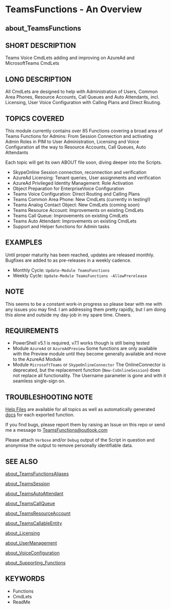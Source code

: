# TeamsFunctions - An Overview

## about_TeamsFunctions

## SHORT DESCRIPTION

Teams Voice CmdLets adding and improving on AzureAd and MicrosoftTeams CmdLets

## LONG DESCRIPTION

All CmdLets are designed to help with Administration of Users, Common Area Phones, Resource Accounts, Call Queues and Auto Attendants, incl. Licensing, User Voice Configuration with Calling Plans and Direct Routing.

## TOPICS COVERED

This module currently contains over 85 Functions covering a broad area of Teams Functions for Admins: From Session Connection and activating Admin Roles in PIM to User Administration, Licensing and Voice Configuration all the way to Resource Accounts, Call Queues, Auto Attendants

Each topic will get its own ABOUT file soon, diving deeper into the Scripts.

- SkypeOnline Session connection, reconnection and verification
- AzureAd Licensing: Tenant queries, User assignments and verification
- AzureAd Privileged Identity Management: Role Activation
- Object Preparation for EnterpriseVoice Configuration
- Teams Voice Configuration: Direct Routing and Calling Plans
- Teams Common Area Phone: New CmdLets (currently in testing!)
- Teams Analog Contact Object: New CmdLets (coming soon)
- Teams Resource Account: Improvements on existing CmdLets
- Teams Call Queue: Improvements on existing CmdLets
- Teams Auto Attendant: Improvements on existing CmdLets
- Support and Helper functions for Admin tasks

## EXAMPLES

Until proper maturity has been reached, updates are released monthly. Bugfixes are added to as pre-releases in a weekly cadence.

- Monthly Cycle: `Update-Module TeamsFunctions`
- Weekly Cycle: `Update-Module TeamsFunctions -AllowPrerelease`

## NOTE

This seems to be a constant work-in progress so please bear with me with any issues you may find. I am addressing them pretty rapidly, but I am doing this alone and outside my day-job in my spare time. Cheers.

## REQUIREMENTS

- PowerShell v5.1 is required, v7.1 works though is still being tested
- Module `AzureAd` or `AzureAdPreview`
Some functions are only available with the Preview module until they become generally available and move to the AzureAd Module
- Module `MicrosoftTeams` or `SkypeOnlineConnector`
The OnlineConnector is deprecated, but the replacement function (`New-CsOnlineSession`) does not replace all functionality. The Username parameter is gone and with it seamless single-sign on.

## TROUBLESHOOTING NOTE

[Help Files](/help) are available for all topics as well as automatically generated [docs](/docs) for each exported function.

If you find bugs, please report them by raising an Issue on this repo or send me a message to [TeamsFunctions@outlook.com](mailto:TeamsFunctions@outlook.com)

Please attach `Verbose` and/or `Debug` output of the Script in question and anonymise the output to remove personally identifiable data.

## SEE ALSO

[about_TeamsFunctionsAliases](about_TeamsFunctionsAliases.md)

[about_TeamsSession](about_TeamsSession.md)

[about_TeamsAutoAttendant](about_TeamsAutoAttendant.md)

[about_TeamsCallQueue](about_TeamsCallQueue.md)

[about_TeamsResourceAccount](about_TeamsResourceAccount.md)

[about_TeamsCallableEntity](about_TeamsCallableEntity.md)

[about_Licensing](about_Licensing.md)

[about_UserManagement](about_UserManagement.md)

[about_VoiceConfiguration](about_VoiceConfiguration.md)

[about_Supporting_Functions](about_Supporting_Functions.md)

## KEYWORDS

- Functions
- CmdLets
- ReadMe
